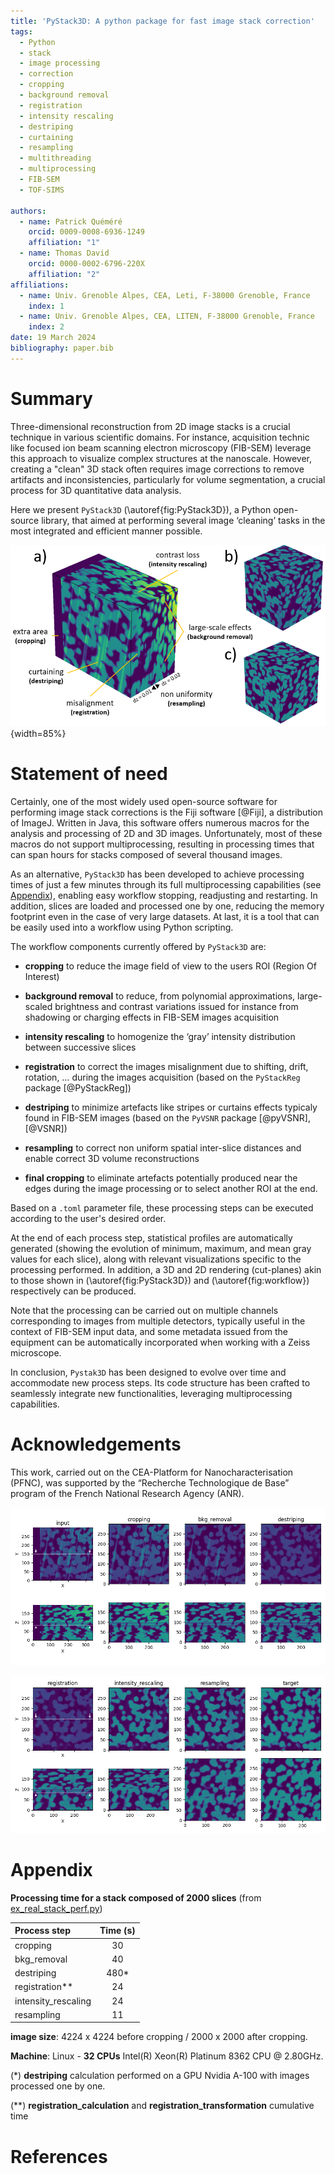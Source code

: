 ```yaml
---
title: 'PyStack3D: A python package for fast image stack correction'
tags:
  - Python
  - stack
  - image processing
  - correction
  - cropping
  - background removal
  - registration
  - intensity rescaling
  - destriping
  - curtaining
  - resampling
  - multithreading
  - multiprocessing
  - FIB-SEM
  - TOF-SIMS

authors:
  - name: Patrick Quéméré
    orcid: 0009-0008-6936-1249
    affiliation: "1"
  - name: Thomas David
    orcid: 0000-0002-6796-220X
    affiliation: "2"
affiliations:
  - name: Univ. Grenoble Alpes, CEA, Leti, F-38000 Grenoble, France
    index: 1
  - name: Univ. Grenoble Alpes, CEA, LITEN, F-38000 Grenoble, France
    index: 2
date: 19 March 2024
bibliography: paper.bib
---
```


# Summary

Three-dimensional reconstruction from 2D image stacks is a crucial technique in various scientific domains. For instance, acquisition technic like focused ion beam scanning electron microscopy (FIB-SEM) leverage this approach to visualize complex structures at the nanoscale. However, creating a "clean" 3D stack often requires image corrections to remove artifacts and inconsistencies, particularly for volume segmentation, a crucial process for 3D quantitative data analysis.

Here we present ``PyStack3D`` (\autoref{fig:PyStack3D}), a Python open-source library, that aimed at performing several image ‘cleaning’ tasks in the most integrated and efficient manner possible.

![a) Synthetic stack with different types of defects. b) Corrected stack. c) Ground truth.\label{fig:PyStack3D}](../doc/_static/pystack3d.png){width=85%}

# Statement of need

Certainly, one of the most widely used open-source software for performing image stack corrections is the Fiji software [@Fiji], a distribution of ImageJ. Written in Java, this software offers numerous macros for the analysis and processing of 2D and 3D images. Unfortunately, most of these macros do not support multiprocessing, resulting in processing times that can span hours for stacks composed of several thousand images.

As an alternative, ``PyStack3D`` has been developed to achieve processing times of just a few minutes through its full multiprocessing capabilities (see [Appendix](#appendix)), enabling easy workflow stopping, readjusting and restarting. In addition, slices are loaded and processed one by one, reducing the memory footprint even in the case of very large datasets. At last, it is a tool that can be easily used into a workflow using Python scripting.

The workflow components currently offered by ``PyStack3D`` are:

* **cropping** to reduce the image field of view to the users ROI (Region Of Interest)

* **background removal** to reduce, from polynomial approximations, large-scaled brightness and contrast variations issued for instance from shadowing or charging effects in FIB-SEM images acquisition

* **intensity rescaling** to homogenize the ‘gray’ intensity distribution between successive slices

* **registration** to correct the images misalignment due to shifting, drift, rotation, … during the images acquisition (based on the ``PyStackReg`` package [@PyStackReg])

* **destriping** to minimize artefacts like stripes or curtains effects typicaly found in FIB-SEM images (based on the ``PyVSNR`` package [@pyVSNR], [@VSNR])

* **resampling** to correct non uniform spatial inter-slice distances and enable correct 3D volume reconstructions

* **final cropping** to eliminate artefacts potentially produced near the edges during the image processing or to select another ROI at the end.

Based on a ``.toml`` parameter file, these processing steps can be executed according to the user's desired order.

At the end of each process step, statistical profiles are automatically generated (showing the evolution of minimum, maximum, and mean gray values for each slice), along with relevant visualizations specific to the processing performed. In addition, a 3D and 2D rendering (cut-planes) akin to those shown in (\autoref{fig:PyStack3D}) and (\autoref{fig:workflow}) respectively can be produced.

Note that the processing can be carried out on multiple channels corresponding to images from multiple detectors, typically useful in the context of FIB-SEM input data, and some metadata issued from the equipment can be automatically incorporated when working with a Zeiss microscope.

In conclusion, ``Pystak3D`` has been designed to evolve over time and accommodate new process steps. Its code structure has been crafted to seamlessly integrate new functionalities, leveraging multiprocessing capabilities.

# Acknowledgements

This work, carried out on the CEA-Platform for Nanocharacterisation (PFNC), was supported by the “Recherche Technologique de Base” program of the French National Research Agency (ANR).

![](../doc/_static/workflow_1.png)

![Cut-planes related to the different process steps applied to the stack presented in the \autoref{fig:PyStack3D}.\label{fig:workflow}](../doc/_static/workflow_2.png)

# Appendix

**Processing time for a stack composed of 2000 slices** (from [ex_real_stack_perf.py](https://github.com/CEA-MetroCarac/pystack3d/blob/main/examples/ex_real_stack_perf.py))

| Process step        | Time (s) |
|:--------------------|:--------:|
| cropping            |    30    |
| bkg_removal         |    40    |
| destriping          |   480*   |
| registration**      |    24    |
| intensity_rescaling |    24    |
| resampling          |    11    |

**image size**: 4224 x 4224 before cropping / 2000 x 2000 after cropping.

**Machine**: Linux - **32 CPUs** Intel(R) Xeon(R) Platinum 8362 CPU @ 2.80GHz.

(*) **destriping** calculation performed on a GPU Nvidia A-100 with images processed one by one.

(**) **registration_calculation** and **registration_transformation** cumulative time

# References
